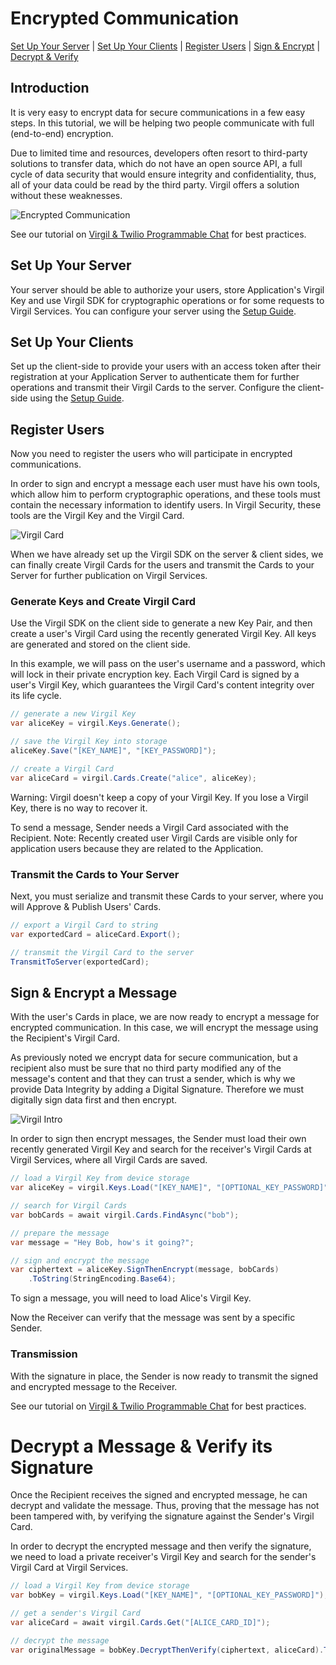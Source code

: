 # Encrypted Communication

 [Set Up Your Server](#head1) | [Set Up Your Clients](#head2) | [Register Users](#head3) | [Sign & Encrypt](#head4) | [Decrypt & Verify](#head5)

## Introduction
It is very easy to encrypt data for secure communications in a few easy steps. In this tutorial, we will be helping two people communicate with full (end-to-end) encryption.

Due to limited time and resources, developers often resort to third-party solutions to transfer data, which do not have an open source API, a full cycle of data security that would ensure integrity and confidentiality, thus, all of your data could be read by the third party. Virgil offers a solution without these weaknesses.


![Encrypted Communication](https://github.com/VirgilSecurity/virgil-sdk-net/blob/v4/documentation/img/encrypted_communication_intro.png)


See our tutorial on [Virgil & Twilio Programmable Chat](https://github.com/VirgilSecurity/virgil-demo-twilio) for best practices.

## <a name="head1"></a>Set Up Your Server

Your server should be able to authorize your users, store Application's Virgil Key and use Virgil SDK for cryptographic operations or for some requests to Virgil Services. You can configure your server using the [Setup Guide](https://github.com/VirgilSecurity/virgil-sdk-net/blob/v4/documentation/guides/configuration/server.md).

## <a name="head2"></a>Set Up Your Clients

Set up the client-side to provide your users with an access token after their registration at your Application Server to authenticate them for further operations and transmit their Virgil Cards to the server. Configure the client-side using the [Setup Guide](https://github.com/VirgilSecurity/virgil-sdk-net/blob/v4/documentation/guides/configuration/client.md).

## <a name="head3"></a>Register Users

Now you need to register the users who will participate in encrypted communications.

In order to sign and encrypt a message each user must have his own tools, which allow him to perform cryptographic operations, and these tools must contain the necessary information to identify users. In Virgil Security, these tools are the Virgil Key and the Virgil Card.

![Virgil Card](https://github.com/VirgilSecurity/virgil-sdk-net/blob/v4/documentation/img/Card_introduct.png "Create Virgil Card")

When we have already set up the Virgil SDK on the server & client sides, we can finally create Virgil Cards for the users and transmit the Cards to your Server for further publication on Virgil Services.

### Generate Keys and Create Virgil Card

Use the Virgil SDK on the client side to generate a new Key Pair, and then create a user's Virgil Card using the recently generated Virgil Key. All keys are generated and stored on the client side.

In this example, we will pass on the user's username and a password, which will lock in their private encryption key. Each Virgil Card is signed by a user's Virgil Key, which guarantees the Virgil Card's content integrity over its life cycle.

```cs
// generate a new Virgil Key
var aliceKey = virgil.Keys.Generate();

// save the Virgil Key into storage
aliceKey.Save("[KEY_NAME]", "[KEY_PASSWORD]");

// create a Virgil Card
var aliceCard = virgil.Cards.Create("alice", aliceKey);
```

Warning: Virgil doesn't keep a copy of your Virgil Key. If you lose a Virgil Key, there is no way to recover it.

To send a message, Sender needs a Virgil Card associated with the Recipient. Note: Recently created user Virgil Cards are visible only for application users because they are related to the Application.

### Transmit the Cards to Your Server

Next, you must serialize and transmit these Cards to your server, where you will Approve & Publish Users' Cards.

```cs
// export a Virgil Card to string
var exportedCard = aliceCard.Export();

// transmit the Virgil Card to the server
TransmitToServer(exportedCard);
```

## <a name="head4"></a>Sign & Encrypt a Message

With the user's Cards in place, we are now ready to encrypt a message for encrypted communication. In this case, we will encrypt the message using the Recipient's Virgil Card.

As previously noted we encrypt data for secure communication, but a recipient also must be sure that no third party modified any of the message's content and that they can trust a sender, which is why we provide Data Integrity by adding a Digital Signature. Therefore we must digitally sign data first and then encrypt.

![Virgil Intro](https://github.com/VirgilSecurity/virgil-sdk-net/blob/v4/documentation/img/Guides_introduction.png)

In order to sign then encrypt messages, the Sender must load their own recently generated Virgil Key and search for the receiver's Virgil Cards at Virgil Services, where all Virgil Cards are saved.

```csharp
// load a Virgil Key from device storage
var aliceKey = virgil.Keys.Load("[KEY_NAME]", "[OPTIONAL_KEY_PASSWORD]");

// search for Virgil Cards
var bobCards = await virgil.Cards.FindAsync("bob");

// prepare the message
var message = "Hey Bob, how's it going?";

// sign and encrypt the message
var ciphertext = aliceKey.SignThenEncrypt(message, bobCards)
    .ToString(StringEncoding.Base64);
```

To sign a message, you will need to load Alice's Virgil Key.

Now the Receiver can verify that the message was sent by a specific Sender.

### Transmission

With the signature in place, the Sender is now ready to transmit the signed and encrypted message to the Receiver.

See our tutorial on [Virgil & Twilio Programmable Chat](https://github.com/VirgilSecurity/virgil-demo-twilio) for best practices.

# <a name="head5"></a> Decrypt a Message & Verify its Signature

Once the Recipient receives the signed and encrypted message, he can decrypt and validate the message. Thus, proving that the message has not been tampered with, by verifying the signature against the Sender's Virgil Card.

In order to decrypt the encrypted message and then verify the signature, we need to load a private receiver's Virgil Key and search for the sender's Virgil Card at Virgil Services.

```csharp
// load a Virgil Key from device storage
var bobKey = virgil.Keys.Load("[KEY_NAME]", "[OPTIONAL_KEY_PASSWORD]");

// get a sender's Virgil Card
var aliceCard = await virgil.Cards.Get("[ALICE_CARD_ID]");

// decrypt the message
var originalMessage = bobKey.DecryptThenVerify(ciphertext, aliceCard).ToString();
```
